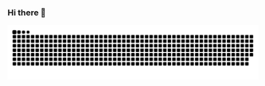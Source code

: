 ### Hi there 👋

![Snake animation](https://github.com/antoniocCarvalho/antoniocCarvalho/blob/output/github-contribution-grid-snake.svg)

